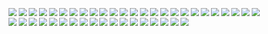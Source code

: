 ![](http://artsmia.github.io/svg-logos/1-color/1-line/1Line_1C_BlkBox,WhMIA,BlkTxt.svg)
![](http://artsmia.github.io/svg-logos/1-color/1-line/1Line_1C_WhBox,BlkMIA,WhTxt.svg)
![](http://artsmia.github.io/svg-logos/1-color/centered/Ctr_1C,2Line_GreyBox,BlkTxt.svg)
![](http://artsmia.github.io/svg-logos/1-color/centered/Ctr_1C,2Line_BlkBox,BlkTxt.svg)
![](http://artsmia.github.io/svg-logos/1-color/centered/Ctr_1C_1Line_BlkBox,BlkTxt.svg)
![](http://artsmia.github.io/svg-logos/1-color/centered/Ctr_1C_1Line_WhMIA,GreyBlkTxt.svg)
![](http://artsmia.github.io/svg-logos/1-color/centered/Ctr_1C_1Line_WhMIA,BlkTxt.svg)
![](http://artsmia.github.io/svg-logos/1-color/centered/Ctr_1C_1Line_WhMIA,WhTxt.svg)
![](http://artsmia.github.io/svg-logos/1-color/flush-right/FR_1C_WhMIA,BlkTxt.svg)
![](http://artsmia.github.io/svg-logos/1-color/flush-right/FR_1C_WhMIA,WhTxt.svg)
![](http://artsmia.github.io/svg-logos/1-color/wrap/Wrap_1C_WhMIA,BlkTxt.svg)
![](http://artsmia.github.io/svg-logos/1-color/wrap/Wrap_1C_WhMIA,GryTxt.svg)
![](http://artsmia.github.io/svg-logos/1-color/wrap/Wrap_1C_WhMIA,WhTxt.svg)
![](http://artsmia.github.io/svg-logos/1-color/wrap/Wrap_Reverse.svg)
![](http://artsmia.github.io/svg-logos/2-colors/1-line/1Line_2C_BluBox,WhMIA,BlkTxt.svg)
![](http://artsmia.github.io/svg-logos/2-colors/1-line/1Line_2C_BluBox,WhMIA,GryTxt.svg)
![](http://artsmia.github.io/svg-logos/2-colors/1-line/1Line_2C_BluBox,WhMIA,WhTxt.svg)
![](http://artsmia.github.io/svg-logos/2-colors/centered/Cntr_2C,2Line_BluBox,WhMIA,425GryTxt.svg)
![](http://artsmia.github.io/svg-logos/2-colors/centered/Cntr_2C,2Line_BluBox,WhMIA,BlkTxt.svg)
![](http://artsmia.github.io/svg-logos/2-colors/centered/Cntr_2C,2Line_BluBox,WhMIA,WhTxt.svg)
![](http://artsmia.github.io/svg-logos/2-colors/centered/Cntr_2C_BluBox,WhMIA,425GryTxt.svg)
![](http://artsmia.github.io/svg-logos/2-colors/centered/Cntr_2C_BluBox,WhMIA,GreyBlkTxt.svg)
![](http://artsmia.github.io/svg-logos/2-colors/centered/Cntr_2C_BluBox,WhMIA,BlkTxt.svg)
![](http://artsmia.github.io/svg-logos/2-colors/centered/Cntr_2C_BluBox,WhMIA,WhTxt.svg)
![](http://artsmia.github.io/svg-logos/2-colors/wrap/Wrap_2C_BluBox,WhMIA,425GryTxt.svg)
![](http://artsmia.github.io/svg-logos/2-colors/wrap/Wrap_2C_BluBox,WhMIA,GreyBlkTxt.svg)
![](http://artsmia.github.io/svg-logos/2-colors/wrap/Wrap_2C_BluBox,WhMIA,BlkTxt.svg)
![](http://artsmia.github.io/svg-logos/2-colors/wrap/Wrap_2C_BluBox,WhMIA,WhTxt.svg)
![](http://artsmia.github.io/svg-logos/4-colors/centered/Cntr_4C_BlkMIA,BlkTxt.svg)
![](http://artsmia.github.io/svg-logos/4-colors/centered/Cntr_4C_BlkMIA,GryTxt.svg)
![](http://artsmia.github.io/svg-logos/4-colors/centered/Cntr_4C_BlkMIA,WhTxt.svg)
![](http://artsmia.github.io/svg-logos/4-colors/centered/Cntr_4C_WhMIA,GryTxt.svg)
![](http://artsmia.github.io/svg-logos/4-colors/centered/Cntr_4C_WhMIA,WhTxt.svg)
![](http://artsmia.github.io/svg-logos/4-colors/flush-right/FR_BlkMIA,BlkTxt.svg)
![](http://artsmia.github.io/svg-logos/4-colors/flush-right/FR_BlkMIA,GryTxt.svg)
![](http://artsmia.github.io/svg-logos/4-colors/flush-right/FR_BlkMIA,WhTxt.svg)
![](http://artsmia.github.io/svg-logos/4-colors/flush-right/FR_WhMIA,GryTxt.svg)
![](http://artsmia.github.io/svg-logos/4-colors/flush-right/FR_WhMIA,WhTxt.svg)
![](http://artsmia.github.io/svg-logos/4-colors/wrap/Wrap_4C_BlkMIA,BlkTxt.svg)
![](http://artsmia.github.io/svg-logos/4-colors/wrap/Wrap_4C_BlkMIA,GryTxt.svg)
![](http://artsmia.github.io/svg-logos/4-colors/wrap/Wrap_4C_BlkMIA,WhTxt.svg)
![](http://artsmia.github.io/svg-logos/4-colors/wrap/Wrap_4C_WhMIA,GryTxt.svg)
![](http://artsmia.github.io/svg-logos/4-colors/wrap/Wrap_4C_WhMIA,WhTxt.svg)
